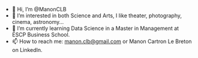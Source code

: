 - 👋 Hi, I’m @ManonCLB
- 👀 I’m interested in both Science and Arts, I like theater, photography, cinema, astronomy...
- 🌱 I’m currently learning Data Science in a Master in Management at ESCP Business School. 
- 📫 How to reach me: manon.clb@gmail.com or Manon Cartron Le Breton on LinkedIn. 

<!---
ManonCLB/ManonCLB is a ✨ special ✨ repository because its `README.md` (this file) appears on your GitHub profile.
You can click the Preview link to take a look at your changes.
--->
